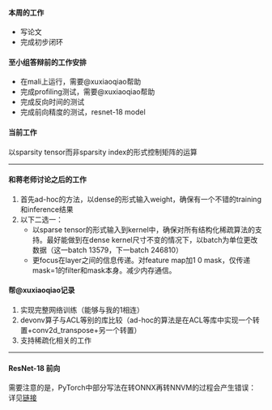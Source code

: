 #### 本周的工作
- 写论文
- 完成初步闭环

#### 至小组答辩前的工作安排
- 在mali上运行，需要@xuxiaoqiao帮助
- 完成profiling测试，需要@xuxiaoqiao帮助
- 完成反向时间的测试
- 完成前向精度的测试，resnet-18 model

#### 当前工作
以sparsity tensor而非sparsity index的形式控制矩阵的运算

---------------------------------

#### 和蒋老师讨论之后的工作
1. 首先ad-hoc的方法，以dense的形式输入weight，确保有一个不错的training和inference结果
2. 以下二选一：
    - 以sparse tensor的形式输入到kernel中，确保对所有结构化稀疏算法的支持。最好能做到在dense kernel尺寸不变的情况下，以batch为单位更改数据（这一batch 13579，下一batch 246810）
    - 更focus在layer之间的信息传递。对feature map加1 0 mask，仅传递mask=1的filter和mask本身。减少内存通信。

#### 帮@xuxiaoqiao记录
1. 实现完整网络训练（能够与我的1相连）
2. devonv算子与ACL等别的库比较（ad-hoc的算法是在ACL等库中实现一个转置+conv2d_transpose+另一个转置）
3. 支持稀疏化相关的工作

---------------------------------

#### ResNet-18 前向
需要注意的是，PyTorch中部分写法在转ONNX再转NNVM的过程会产生错误：
详见[链接](https://shimo.im/docs/ueStE3bAUNkQL5P3/)
